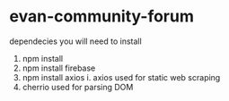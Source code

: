 # evan-community-forum

dependecies you will need to install

1. npm install 
2. npm install firebase
3. npm install axios
i. axios used for static web scraping
4. cherrio used for parsing DOM
